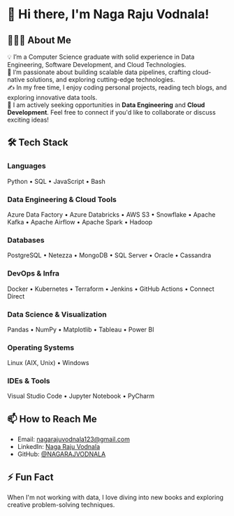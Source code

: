 # 👋 Hi there, I'm Naga Raju Vodnala!  

## 👨🏻‍💻 About Me  
💡 I’m a Computer Science graduate with solid experience in Data Engineering, Software Development, and Cloud Technologies.  
🌱 I’m passionate about building scalable data pipelines, crafting cloud-native solutions, and exploring cutting-edge technologies.  
✍️ In my free time, I enjoy coding personal projects, reading tech blogs, and exploring innovative data tools.  
💬 I am actively seeking opportunities in **Data Engineering** and **Cloud Development**. Feel free to connect if you'd like to collaborate or discuss exciting ideas!  

## 🛠 Tech Stack  

### **Languages**  
Python • SQL • JavaScript • Bash  

### **Data Engineering & Cloud Tools**  
Azure Data Factory • Azure Databricks • AWS S3 • Snowflake • Apache Kafka • Apache Airflow • Apache Spark • Hadoop  

### **Databases**  
PostgreSQL • Netezza • MongoDB • SQL Server • Oracle • Cassandra  

### **DevOps & Infra**  
Docker • Kubernetes • Terraform • Jenkins • GitHub Actions • Connect Direct  

### **Data Science & Visualization**  
Pandas • NumPy • Matplotlib • Tableau • Power BI  

### **Operating Systems**  
Linux (AIX, Unix) • Windows  

### **IDEs & Tools**  
Visual Studio Code • Jupyter Notebook • PyCharm  

## 📫 How to Reach Me  
- Email: [nagarajuvodnala123@gmail.com](mailto:nagarajuvodnala123@gmail.com)  
- LinkedIn: [Naga Raju Vodnala](https://www.linkedin.com/in/nagavodnala/)  
- GitHub: [@NAGARAJVODNALA](https://github.com/NAGARAJVODNALA)  

## ⚡ Fun Fact  
When I'm not working with data, I love diving into new books and exploring creative problem-solving techniques.  
